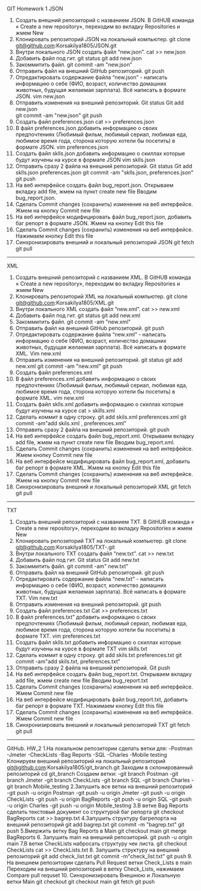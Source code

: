 GIT Homework 1
JSON
 1. Создать внешний репозиторий c названием JSON.
В GitHUB команда « Create a new repository», переходим во вкладку Repositories и жмем New
 2. Клонировать репозиторий JSON на локальный компьютер.
git clone git@github.com:Korsakilya1805/JSON.git
 3. Внутри локального JSON создать файл “new.json”.
cat  >> new.json
 4. Добавить файл под гит.
git status
git add new.json
 5. Закоммитить файл.
git commit -am "new.json"
 6. Отправить файл на внешний GitHub репозиторий.
git push
 7. Отредактировать содержание файла “new.json” - написать информацию о себе (ФИО, возраст, количество домашних животных, будущая желаемая зарплата). Всё написать в формате JSON.
vim new.json
8. Отправить изменения на внешний репозиторий.
Git status
Git add new.json  
git commit -am "new.json"
git push
 9. Создать файл preferences.json
cat  >> preferences.json
 10. В файл preferences.json добавить информацию о своих предпочтениях (Любимый фильм, любимый сериал, любимая еда, любимое время года, сторона которую хотели бы посетить) в формате JSON.
vim preferences.json
 11. Создать файл sklls.json добавить информацию о скиллах которые будут изучены на курсе в формате JSON
vim sklls.json 
12. Отправить сразу 2 файла на внешний репозиторий.
Git status
Git add sklls.json  preferences.json
git commit -am "sklls.json, preferences.json"
git push
13. На веб интерфейсе создать файл bug_report.json.
Открываем вкладку add file, жмем на пункт create new file
Вводим bug_report.json.
14. Сделать Commit changes (сохранить) изменения на веб интерфейсе.
Жмем на кнопку Commit new file 
15. На веб интерфейсе модифицировать файл bug_report.json, добавить баг репорт в формате JSON.
Жмем на кнопку Edit this file
16. Сделать Commit changes (сохранить) изменения на веб интерфейсе.
Нажимаем  кнопку Edit this file
17. Синхронизировать внешний и локальный репозиторий JSON
git fetch
git pull

_____________________________________________________________________________________________________________________________________________________________________________________________________________
XML
 1. Создать внешний репозиторий c названием XML.
В GitHUB команда « Create a new repository», переходим во вкладку Repositories и жмем New
 2. Клонировать репозиторий XML на локальный компьютер.
git clone git@github.com:Korsakilya1805/XML.git
 3. Внутри локального XML создать файл “new.xml”.
cat >> new.xml
 4. Добавить файл под гит.
git status
 git add new.xml
5. Закоммитить файл.
git commit -am "new.xml"
 6. Отправить файл на внешний GitHub репозиторий.
git push
 7. Отредактировать содержание файла “new.xml” - написать информацию о себе (ФИО, возраст, количество домашних животных, будущая желаемая зарплата). Всё написать в формате XML.
Vim new.xml
28. Отправить изменения на внешний репозиторий.
git status
git add new.xml
git commit -am "new.xml"
git push
 8. Создать файл preferences.xml
 9. В файл preferences.xml добавить информацию о своих предпочтениях (Любимый фильм, любимый сериал, любимая еда, любимое время года, сторона которую хотели бы посетить) в формате XML.
vim new.xml
10. Создать файл sklls.xml добавить информацию о скиллах которые будут изучены на курсе
cat > skills.xml
11. Сделать коммит в одну строку.
git add  skils.xml  preferences.xml
git commit -am"add skils.xml , preferences.xml"
 12. Отправить сразу 2 файла на внешний репозиторий.
 git push
 13. На веб интерфейсе создать файл bug_report.xml. 
Открываем вкладку add file, жмем на пункт create new file
Вводим bug_report.xml. 
 14. Сделать Commit changes (сохранить) изменения на веб интерфейсе.
Жмем кнопку Commit new file 
 15. На веб интерфейсе модифицировать файл bug_report.xml, добавить баг репорт в формате XML.
Жмем на кнопку Edit this file
16. Сделать Commit changes (сохранить) изменения на веб интерфейсе.
Жмем на кнопку Commit new file
17. Синхронизировать внешний и локальный репозиторий XML
git fetch
git pull

___________________________________________________________________________________________________________________________________________________________________________________________________________
TXT
1.	Создать внешний репозиторий c названием TXT.
В GitHUB команда « Create a new repository», переходим во вкладку Repositories и жмем New
 2. Клонировать репозиторий TXT на локальный компьютер.
git clone git@github.com:Korsakilya1805/TXT-.git
 3. Внутри локального TXT создать файл “new.txt”.
cat >> new.txt
 4. Добавить файл под гит.
Git status
Git add new.txt
 5. Закоммитить файл.
git commit -am" new.txt"
6. Отправить файл на внешний GitHub репозиторий. 
git push
7. Отредактировать содержание файла “new.txt” - написать информацию о себе (ФИО, возраст, количество домашних животных, будущая желаемая зарплата). Всё написать в формате TXT.
Vim new.txt
8. Отправить изменения на внешний репозиторий.
git push
 9. Создать файл preferences.txt
Cat >> preferences.txt
 10. В файл preferences.txt” добавить информацию о своих предпочтениях (Любимый фильм, любимый сериал, любимая еда, любимое время года, сторона которую хотели бы посетить) в формате TXT.
vim preferences.txt
 11. Создать файл sklls.txt добавить информацию о скиллах которые будут изучены на курсе в формате TXT
vim sklls.txt
 12. Сделать коммит в одну строку.
git add  skils.txt  preferences.txt
git commit -am"add skils.txt, preferences.txt"
 13. Отправить сразу 2 файла на внешний репозиторий.
Git push
 14. На веб интерфейсе создать файл bug_report.txt.
Открываем вкладку add file, жмем create new file
Вводим bug_report.txt
 15. Сделать Commit changes (сохранить) изменения на веб интерфейсе.
Жмем Commit new file 
 16. На веб интерфейсе модифицировать файл bug_report.txt, добавить баг репорт в формате TXT.
Нажимаем кнопку Edit this file
 17. Сделать Commit changes (сохранить) изменения на веб интерфейсе.
Жмем Commit new file
 18. Синхронизировать внешний и локальный репозиторий TXT
git fetch
git pull

_______________________________________________________________________________________________________________________________________________________________________________________________________________________

GitHub. HW_2
1.На локальном репозитории сделать ветки для:
-Postman
-Jmeter
-CheckLists
-Bag Reports
-SQL
-Charles
-Mobile testing
Клонируем внешний репозиторий на локальный репозиторий
git@github.com:Korsakilya1805/git_branch.git
Заходим в склонированный репозиторий
cd git_branch
Создаем ветки: 
-git branch Postman
-git branch Jmeter
-git branch CheckLists
-git branch SQL
-git branch Charles
-git branch Mobile_testing
2.Запушить все ветки на внешний репозиторий
-git push -u origin Postman
-git push -u origin Jmeter
-git push -u origin CheckLists
-git push -u origin BagReports
-git push -u origin SQL
-git push -u origin Charles
-git push -u origin Mobile_testing
3.В ветке Bag Reports сделать текстовый документ со структурой баг репорта
git checkout BagReports
cat >>  bagrep.txt 
4.Запушить структуру багрепорта на внешний репозиторий
git add bagrep.txt
git commit -m "bagrep.txt"
git push
5.Вмержить ветку Bag Reports в Main
git checkout main
git merge BagReports
6. Запушить main на внешний репозиторий.
git push -u origin main
7.В ветке CheckLists набросать структуру чек листа.
git checkout CheckLists
cat >> CheckLists.txt
8. Запушить структуру на внешний репозиторий
git add check_list.txt
git commit -m"check_list.txt"
git push
9. На внешнем репозитории сделать Pull Request ветки Check_Lists в main
Переходим на внешний репозиторий в ветку Check_Lists, нажимаем Compare pull requset
10. Синхронизировать Внешнюю и Локальную ветки Main
git checkout
git checkout main
git fetch
git push




